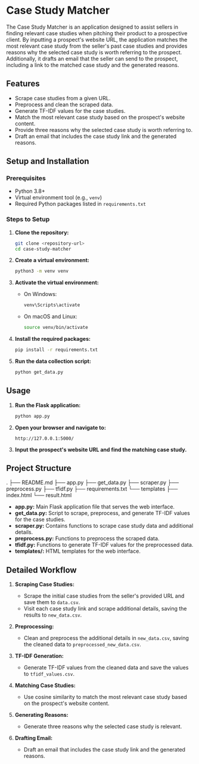 # Case Study Matcher

The Case Study Matcher is an application designed to assist sellers in finding relevant case studies when pitching their product to a prospective client. By inputting a prospect's website URL, the application matches the most relevant case study from the seller's past case studies and provides reasons why the selected case study is worth referring to the prospect. Additionally, it drafts an email that the seller can send to the prospect, including a link to the matched case study and the generated reasons.

## Features
- Scrape case studies from a given URL.
- Preprocess and clean the scraped data.
- Generate TF-IDF values for the case studies.
- Match the most relevant case study based on the prospect's website content.
- Provide three reasons why the selected case study is worth referring to.
- Draft an email that includes the case study link and the generated reasons.

## Setup and Installation

### Prerequisites
- Python 3.8+
- Virtual environment tool (e.g., `venv`)
- Required Python packages listed in `requirements.txt`

### Steps to Setup

1. **Clone the repository:**
    ```bash
    git clone <repository-url>
    cd case-study-matcher
    ```

2. **Create a virtual environment:**
    ```bash
    python3 -m venv venv
    ```

3. **Activate the virtual environment:**
    - On Windows:
        ```bash
        venv\Scripts\activate
        ```
    - On macOS and Linux:
        ```bash
        source venv/bin/activate
        ```

4. **Install the required packages:**
    ```bash
    pip install -r requirements.txt
    ```

5. **Run the data collection script:**
    ```bash
    python get_data.py
    ```

## Usage

1. **Run the Flask application:**
    ```bash
    python app.py
    ```

2. **Open your browser and navigate to:**
    ```
    http://127.0.0.1:5000/
    ```

3. **Input the prospect's website URL and find the matching case study.**

## Project Structure

.
├── README.md
├── app.py
├── get_data.py
├── scraper.py
├── preprocess.py
├── tfidf.py
├── requirements.txt
└── templates
├── index.html
└── result.html


- **app.py:** Main Flask application file that serves the web interface.
- **get_data.py:** Script to scrape, preprocess, and generate TF-IDF values for the case studies.
- **scraper.py:** Contains functions to scrape case study data and additional details.
- **preprocess.py:** Functions to preprocess the scraped data.
- **tfidf.py:** Functions to generate TF-IDF values for the preprocessed data.
- **templates/:** HTML templates for the web interface.

## Detailed Workflow

1. **Scraping Case Studies:**
    - Scrape the initial case studies from the seller's provided URL and save them to `data.csv`.
    - Visit each case study link and scrape additional details, saving the results to `new_data.csv`.

2. **Preprocessing:**
    - Clean and preprocess the additional details in `new_data.csv`, saving the cleaned data to `preprocessed_new_data.csv`.

3. **TF-IDF Generation:**
    - Generate TF-IDF values from the cleaned data and save the values to `tfidf_values.csv`.

4. **Matching Case Studies:**
    - Use cosine similarity to match the most relevant case study based on the prospect's website content.

5. **Generating Reasons:**
    - Generate three reasons why the selected case study is relevant.

6. **Drafting Email:**
    - Draft an email that includes the case study link and the generated reasons.


